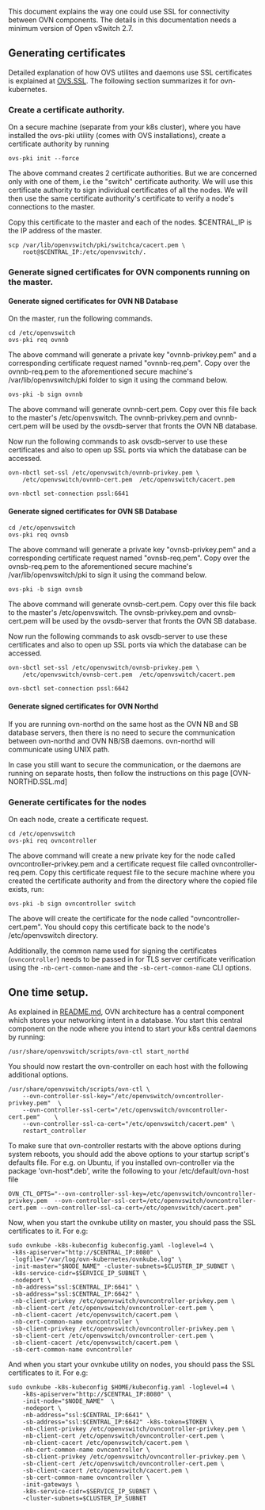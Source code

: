 This document explains the way one could use SSL for connectivity between OVN
components.  The details in this documentation needs a minimum version of
Open vSwitch 2.7.

## Generating certificates

Detailed explanation of how OVS utilites and daemons use SSL certificates is
explained at [OVS.SSL].  The following section summarizes it for
ovn-kubernetes.

### Create a certificate authority.

On a secure machine (separate from your k8s cluster), where you have installed
the ovs-pki utility (comes with OVS installations), create a certificate
authority by running

```
ovs-pki init --force
```

The above command creates 2 certificate authorities.  But we are concerned only
with one of them, i.e the "switch" certificate authority.  We will use this
certificate authority to sign individual certificates of all the nodes.  We
will then use the same certificate authority's certificate to verify a node's
connections to the master.

Copy this certificate to the master and each of the nodes. $CENTRAL_IP
is the IP address of the master.

```
scp /var/lib/openvswitch/pki/switchca/cacert.pem \
    root@$CENTRAL_IP:/etc/openvswitch/.
```

### Generate signed certificates for OVN components running on the master.

#### Generate signed certificates for OVN NB Database
On the master, run the following commands.

```
cd /etc/openvswitch
ovs-pki req ovnnb
```

The above command will generate a private key "ovnnb-privkey.pem"
and a corresponding certificate request named "ovnnb-req.pem". Copy over
the ovnnb-req.pem to the aforementioned secure machine's /var/lib/openvswitch/pki
folder to sign it using the command below.

```
ovs-pki -b sign ovnnb
```

The above command will generate ovnnb-cert.pem. Copy over this file back
to the master's /etc/openvswitch. The ovnnb-privkey.pem and ovnnb-cert.pem
will be used by the ovsdb-server that fronts the OVN NB database.

Now run the following commands to ask ovsdb-server to use these
certificates and also to open up SSL ports via which the database
can be accessed.

```
ovn-nbctl set-ssl /etc/openvswitch/ovnnb-privkey.pem \
    /etc/openvswitch/ovnnb-cert.pem  /etc/openvswitch/cacert.pem

ovn-nbctl set-connection pssl:6641
```

#### Generate signed certificates for OVN SB Database
```
cd /etc/openvswitch
ovs-pki req ovnsb
```

The above command will generate a private key "ovnsb-privkey.pem"
and a corresponding certificate request named "ovnsb-req.pem". Copy over
the ovnsb-req.pem to the aforementioned secure machine's /var/lib/openvswitch/pki
to sign it using the command below.

```
ovs-pki -b sign ovnsb
```

The above command will generate ovnsb-cert.pem. Copy over this file back
to the master's /etc/openvswitch. The ovnsb-privkey.pem and ovnsb-cert.pem
will be used by the ovsdb-server that fronts the OVN SB database.

Now run the following commands to ask ovsdb-server to use these
certificates  and also to open up SSL ports via which the database
can be accessed.

```
ovn-sbctl set-ssl /etc/openvswitch/ovnsb-privkey.pem \
    /etc/openvswitch/ovnsb-cert.pem  /etc/openvswitch/cacert.pem

ovn-sbctl set-connection pssl:6642
```

#### Generate signed certificates for OVN Northd

If you are running ovn-northd on the same host as the OVN NB and SB database servers, then
there is no need to secure the communication between ovn-northd and OVN NB/SB daemons.
ovn-northd will communicate using UNIX path.

In case you still want to secure the communication, or the daemons are running on
separate hosts, then follow the instructions on this page [OVN-NORTHD.SSL.md]


### Generate certificates for the nodes

On each node, create a certificate request.

```
cd /etc/openvswitch
ovs-pki req ovncontroller
```

The above command will create a new private key for the node called
ovncontroller-privkey.pem and a certificate request file called
ovncontroller-req.pem.  Copy this certificate request file to the secure
machine where you created the certificate authority and from the directory
where the copied file exists, run:

```
ovs-pki -b sign ovncontroller switch
```

The above will create the certificate for the node called
"ovncontroller-cert.pem". You should copy this certificate back to the
node's /etc/openvswitch directory.

Additionally, the common name used for signing the certificates (`ovncontroller`)
needs to be passed in for TLS server certificate verification using the 
`-nb-cert-common-name` and the `-sb-cert-common-name` CLI options.

## One time setup.

As explained in [README.md], OVN architecture has a central component which
stores your networking intent in a database.  You start this central component
on the node where you intend to start your k8s central daemons by running:

```
/usr/share/openvswitch/scripts/ovn-ctl start_northd
```

You should now restart the ovn-controller on each host with the following
additional options.

```
/usr/share/openvswitch/scripts/ovn-ctl \
    --ovn-controller-ssl-key="/etc/openvswitch/ovncontroller-privkey.pem"  \
    --ovn-controller-ssl-cert="/etc/openvswitch/ovncontroller-cert.pem"    \
    --ovn-controller-ssl-ca-cert="/etc/openvswitch/cacert.pem" \
    restart_controller
```

To make sure that ovn-controller restarts with the above options during system
reboots, you should add the above options to your startup script's defaults
file.  For e.g. on Ubuntu, if you installed ovn-controller via the package
'ovn-host*.deb', write the following to your /etc/default/ovn-host file

```
OVN_CTL_OPTS="--ovn-controller-ssl-key=/etc/openvswitch/ovncontroller-privkey.pem  --ovn-controller-ssl-cert=/etc/openvswitch/ovncontroller-cert.pem --ovn-controller-ssl-ca-cert=/etc/openvswitch/cacert.pem"
```

Now, when you start the ovnkube utility on master, you should pass the SSL
certificates to it. For e.g:

```
sudo ovnkube -k8s-kubeconfig kubeconfig.yaml -loglevel=4 \
 -k8s-apiserver="http://$CENTRAL_IP:8080" \
 -logfile="/var/log/ovn-kubernetes/ovnkube.log" \
 -init-master="$NODE_NAME" -cluster-subnets=$CLUSTER_IP_SUBNET \
 -k8s-service-cidr=$SERVICE_IP_SUBNET \
 -nodeport \
 -nb-address="ssl:$CENTRAL_IP:6641" \
 -sb-address="ssl:$CENTRAL_IP:6642" \
 -nb-client-privkey /etc/openvswitch/ovncontroller-privkey.pem \
 -nb-client-cert /etc/openvswitch/ovncontroller-cert.pem \
 -nb-client-cacert /etc/openvswitch/cacert.pem \
 -nb-cert-common-name ovncontroller \
 -sb-client-privkey /etc/openvswitch/ovncontroller-privkey.pem \
 -sb-client-cert /etc/openvswitch/ovncontroller-cert.pem \
 -sb-client-cacert /etc/openvswitch/cacert.pem \
 -sb-cert-common-name ovncontroller 
```

And when you start your ovnkube utility on nodes, you should pass the SSL
certificates to it. For e.g:

```
sudo ovnkube -k8s-kubeconfig $HOME/kubeconfig.yaml -loglevel=4 \
    -k8s-apiserver="http://$CENTRAL_IP:8080" \
    -init-node="$NODE_NAME"  \
    -nodeport \
    -nb-address="ssl:$CENTRAL_IP:6641" \
    -sb-address="ssl:$CENTRAL_IP:6642" -k8s-token=$TOKEN \
    -nb-client-privkey /etc/openvswitch/ovncontroller-privkey.pem \
    -nb-client-cert /etc/openvswitch/ovncontroller-cert.pem \
    -nb-client-cacert /etc/openvswitch/cacert.pem \
    -nb-cert-common-name ovncontroller \
    -sb-client-privkey /etc/openvswitch/ovncontroller-privkey.pem \
    -sb-client-cert /etc/openvswitch/ovncontroller-cert.pem \
    -sb-client-cacert /etc/openvswitch/cacert.pem \
    -sb-cert-common-name ovncontroller \
    -init-gateways \
    -k8s-service-cidr=$SERVICE_IP_SUBNET \
    -cluster-subnets=$CLUSTER_IP_SUBNET
```

[README.md]: README.md
[OVS.SSL]: http://docs.openvswitch.org/en/latest/howto/ssl

